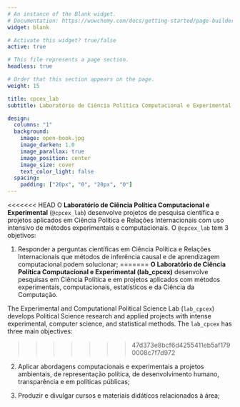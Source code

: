```yaml
---
# An instance of the Blank widget.
# Documentation: https://wowchemy.com/docs/getting-started/page-builder/
widget: blank

# Activate this widget? true/false
active: true

# This file represents a page section.
headless: true

# Order that this section appears on the page.
weight: 15

title: cpcex_lab
subtitle: Laboratório de Ciência Política Computacional e Experimental

design:
  columns: "1"
  background:
    image: open-book.jpg
    image_darken: 1.0
    image_parallax: true
    image_position: center
    image_size: cover
    text_color_light: false
  spacing:
    padding: ["20px", "0", "20px", "0"]
---
```


<<<<<<< HEAD
O **Laboratório de Ciência Política Computacional e Experimental**  (`@cpcex_lab`) desenvolve projetos de pesquisa científica e projetos aplicados em Ciência Política e Relações Internacionais com uso intensivo de métodos experimentais e computacionais. O `@cpcex_lab` tem 3 objetivos:

1. Responder a perguntas científicas em Ciência Política e Relações Internacionais que métodos de inferência causal e de aprendizagem computacional podem solucionar;
=======
**O Laboratório de Ciência Política Computacional e Experimental (lab_cpcex)** desenvolve pesquisas em Ciência Política e em projetos aplicados com métodos experimentais, computacionais, estatísticos e da Ciência da Computação.

The Experimental and Computational Political Science Lab (`lab_cpcex`) develops Political Science research and applied projects with intense experimental, computer science, and statistical methods. The `lab_cpcex` has three main objectives:
>>>>>>> 47d373e8bcf6d4255411eb5af1790008c7f7d972

2. Aplicar abordagens computacionais e experimentais a projetos ambientais, de representação política, de desenvolvimento humano, transparência e em políticas públicas;

3. Produzir e divulgar cursos e materiais didáticos relacionados à área;

